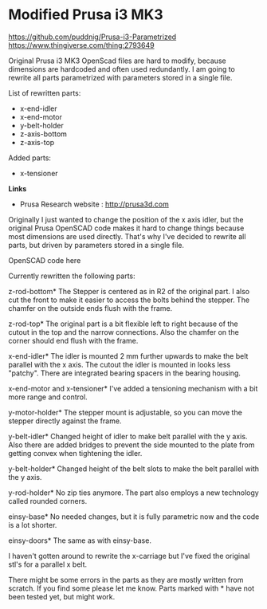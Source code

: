 # Modified Prusa i3 MK3
https://github.com/puddnig/Prusa-i3-Parametrized
https://www.thingiverse.com/thing:2793649

Original Prusa i3 MK3 OpenScad files are hard to modify, because dimensions are hardcoded and often used redundantly. I am going to rewrite all parts parametrized with parameters stored in a single file.

List of rewritten parts:

* x-end-idler
* x-end-motor
* y-belt-holder
* z-axis-bottom
* z-axis-top

Added parts:

* x-tensioner

**Links**

 * Prusa Research website : http://prusa3d.com
 
 Originally I just wanted to change the position of the x axis idler, but the original Prusa OpenSCAD code makes it hard to change things because most dimensions are used directly. That's why I've decided to rewrite all parts, but driven by parameters stored in a single file.

OpenSCAD code here

Currently rewritten the following parts:

z-rod-bottom*
The Stepper is centered as in R2 of the original part. I also cut the front to make it easier to access the bolts behind the stepper. The chamfer on the outside ends flush with the frame.

z-rod-top*
The original part is a bit flexible left to right because of the cutout in the top and the narrow connections. Also the chamfer on the corner should end flush with the frame.

x-end-idler*
The idler is mounted 2 mm further upwards to make the belt parallel with the x axis.
The cutout the idler is mounted in looks less "patchy". There are integrated bearing spacers in the bearing housing.

x-end-motor and x-tensioner*
I've added a tensioning mechanism with a bit more range and control.

y-motor-holder*
The stepper mount is adjustable, so you can move the stepper directly against the frame.

y-belt-idler*
Changed height of idler to make belt parallel with the y axis. Also there are added bridges to prevent the side mounted to the plate from getting convex when tightening the idler.

y-belt-holder*
Changed height of the belt slots to make the belt parallel with the y axis.

y-rod-holder*
No zip ties anymore. The part also employs a new technology called rounded corners.

einsy-base*
No needed changes, but it is fully parametric now and the code is a lot shorter.

einsy-doors*
The same as with einsy-base.

I haven't gotten around to rewrite the x-carriage but I've fixed the original stl's for a parallel x belt.

There might be some errors in the parts as they are mostly written from scratch. If you find some please let me know.
Parts marked with * have not been tested yet, but might work.
 

